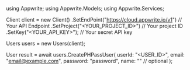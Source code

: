 using Appwrite;
using Appwrite.Models;
using Appwrite.Services;

Client client = new Client()
    .SetEndPoint("https://cloud.appwrite.io/v1") // Your API Endpoint
    .SetProject("<YOUR_PROJECT_ID>") // Your project ID
    .SetKey("<YOUR_API_KEY>"); // Your secret API key

Users users = new Users(client);

User result = await users.CreatePHPassUser(
    userId: "<USER_ID>",
    email: "email@example.com",
    password: "password",
    name: "<NAME>" // optional
);